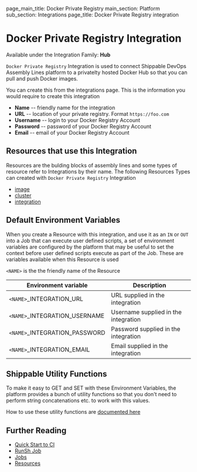 page_main_title: Docker Private Registry
main_section: Platform
sub_section: Integrations
page_title: Docker Private Registry integration

# Docker Private Registry Integration

Available under the Integration Family: **Hub**

`Docker Private Registry` Integration is used to connect Shippable DevOps Assembly Lines platform to a privatelty hosted Docker Hub so that you can pull and push Docker images. 

You can create this from the integrations page. This is the information you would require to create this integration

* **Name** -- friendly name for the integration
* **URL** -- location of your private registry. Format `https://foo.com`
* **Username** -- login to your Docker Registry Account
* **Password** -- password of your Docker Registry Account
* **Email** -- email of your Docker Registry Account

## Resources that use this Integration
Resources are the bulding blocks of assembly lines and some types of resource refer to Integrations by their name. The following Resources Types can created with `Docker Private Registry` Integration 

* [image](/workflow/platform/resource/image)
* [cluster](/workflow/platform/resource/cluster)
* [integration](/workflow/platform/resource/integration)

## Default Environment Variables
When you create a Resource with this integration, and use it as an `IN` or `OUT` into a Job that can execute user defined scripts, a set of environment variables are configured by the platform that may be useful to set the context before user defined scripts execute as part of the Job. These are variables available when this Resource is used

`<NAME>` is the the friendly name of the Resource

| Environment variable						| Description                         |
| ------------- 								|------------------------------------ |
| `<NAME>`\_INTEGRATION\_URL   			| URL supplied in the integration |
| `<NAME>`\_INTEGRATION\_USERNAME   		| Username supplied in the integration |
| `<NAME>`\_INTEGRATION\_PASSWORD			| Password supplied in the integration |
| `<NAME>`\_INTEGRATION\_EMAIL			| Email supplied in the integration |

## Shippable Utility Functions
To make it easy to GET and SET with these Environment Variables, the platform provides a bunch of utility functions so that you don't need to perform string concatenations etc. to work with this values.

How to use these utility functions are [documented here](/platform/tutorial/workflow/howto-use-shipctl)

## Further Reading
* [Quick Start to CI](/getting-started/ci-sample)
* [RunSh Job](/platform/workflow/job/runsh)
* [Jobs](/platform/workflow/job/overview)
* [Resources](/platform/workflow/resource/overview)
